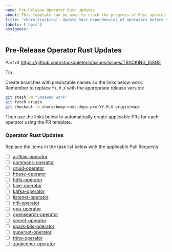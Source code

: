 ```yaml
---
name: Pre-Release Operator Rust Updates
about: This template can be used to track the progress of Rust updates across our operators leading up to the Stackable release
title: "chore(tracking): Update Rust dependencies of operators before SDP Release YY.M.X"
labels: ['epic']
assignees: ''
---
```


<!--
    Make sure to update the link in '.github/ISSUE_TEMPLATE/release.md' when
    you change the front matter above.
-->

<!--
    DO NOT REMOVE THIS COMMENT. It is intended for people who might copy/paste from the previous release issue.
    This was created by an issue template: https://github.com/stackabletech/issues/issues/new/choose.
-->

## Pre-Release Operator Rust Updates

<!--
    Replace 'TRACKING_ISSUE' with the applicable release tracking issue number.
-->

Part of <https://github.com/stackabletech/issues/issues/TRACKING_ISSUE>

> [!TIP]
> Create branches with predictable names so the links below work. Remember
> to replace `YY.M.X` with the appropriate release version:
>
> ```sh
> git stash -m "unsaved work"
> git fetch origin
> git checkout -b chore/bump-rust-deps-pre-YY.M.X origin/main
> ```
>
> Then use the links below to automatically create applicable PRs for each operator
> using the PR template.

### Operator Rust Updates

Replace the items in the task list below with the applicable Pull Requests.

<!--
    The following list was generated by:

    # go to the stackable-templating repository, then run:
    yq '.repositories[].name' config/repositories.yaml \
    | sort \
    | xargs -I {} echo "- [ ] [{}](https://github.com/stackabletech/{}/compare/main...chore/bump-rust-deps-pre-$(date +%y.%-m)?quick_pull=1&template=pre-release-rust-deps.md&title=chore%3A+Bump+Rust+dependencies+pre-$(date +%y.%-m))"
-->

- [ ] [airflow-operator](https://github.com/stackabletech/airflow-operator/compare/main...chore/bump-rust-deps-pre-25.4?quick_pull=1&template=pre-release-rust-deps.md&title=chore%3A+Bump+Rust+dependencies+pre-25.4)
- [ ] [commons-operator](https://github.com/stackabletech/commons-operator/compare/main...chore/bump-rust-deps-pre-25.4?quick_pull=1&template=pre-release-rust-deps.md&title=chore%3A+Bump+Rust+dependencies+pre-25.4)
- [ ] [druid-operator](https://github.com/stackabletech/druid-operator/compare/main...chore/bump-rust-deps-pre-25.4?quick_pull=1&template=pre-release-rust-deps.md&title=chore%3A+Bump+Rust+dependencies+pre-25.4)
- [ ] [hbase-operator](https://github.com/stackabletech/hbase-operator/compare/main...chore/bump-rust-deps-pre-25.4?quick_pull=1&template=pre-release-rust-deps.md&title=chore%3A+Bump+Rust+dependencies+pre-25.4)
- [ ] [hdfs-operator](https://github.com/stackabletech/hdfs-operator/compare/main...chore/bump-rust-deps-pre-25.4?quick_pull=1&template=pre-release-rust-deps.md&title=chore%3A+Bump+Rust+dependencies+pre-25.4)
- [ ] [hive-operator](https://github.com/stackabletech/hive-operator/compare/main...chore/bump-rust-deps-pre-25.4?quick_pull=1&template=pre-release-rust-deps.md&title=chore%3A+Bump+Rust+dependencies+pre-25.4)
- [ ] [kafka-operator](https://github.com/stackabletech/kafka-operator/compare/main...chore/bump-rust-deps-pre-25.4?quick_pull=1&template=pre-release-rust-deps.md&title=chore%3A+Bump+Rust+dependencies+pre-25.4)
- [ ] [listener-operator](https://github.com/stackabletech/listener-operator/compare/main...chore/bump-rust-deps-pre-25.4?quick_pull=1&template=pre-release-rust-deps.md&title=chore%3A+Bump+Rust+dependencies+pre-25.4)
- [ ] [nifi-operator](https://github.com/stackabletech/nifi-operator/compare/main...chore/bump-rust-deps-pre-25.4?quick_pull=1&template=pre-release-rust-deps.md&title=chore%3A+Bump+Rust+dependencies+pre-25.4)
- [ ] [opa-operator](https://github.com/stackabletech/opa-operator/compare/main...chore/bump-rust-deps-pre-25.4?quick_pull=1&template=pre-release-rust-deps.md&title=chore%3A+Bump+Rust+dependencies+pre-25.4)
- [ ] [opensearch-operator](https://github.com/stackabletech/opensearch-operator/compare/main...chore/bump-rust-deps-pre-25.4?quick_pull=1&template=pre-release-rust-deps.md&title=chore%3A+Bump+Rust+dependencies+pre-25.4)
- [ ] [secret-operator](https://github.com/stackabletech/secret-operator/compare/main...chore/bump-rust-deps-pre-25.4?quick_pull=1&template=pre-release-rust-deps.md&title=chore%3A+Bump+Rust+dependencies+pre-25.4)
- [ ] [spark-k8s-operator](https://github.com/stackabletech/spark-k8s-operator/compare/main...chore/bump-rust-deps-pre-25.4?quick_pull=1&template=pre-release-rust-deps.md&title=chore%3A+Bump+Rust+dependencies+pre-25.4)
- [ ] [superset-operator](https://github.com/stackabletech/superset-operator/compare/main...chore/bump-rust-deps-pre-25.4?quick_pull=1&template=pre-release-rust-deps.md&title=chore%3A+Bump+Rust+dependencies+pre-25.4)
- [ ] [trino-operator](https://github.com/stackabletech/trino-operator/compare/main...chore/bump-rust-deps-pre-25.4?quick_pull=1&template=pre-release-rust-deps.md&title=chore%3A+Bump+Rust+dependencies+pre-25.4)
- [ ] [zookeeper-operator](https://github.com/stackabletech/zookeeper-operator/compare/main...chore/bump-rust-deps-pre-25.4?quick_pull=1&template=pre-release-rust-deps.md&title=chore%3A+Bump+Rust+dependencies+pre-25.4)
